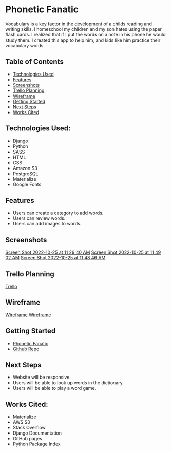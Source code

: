 # Phonetic Fanatic
Vocabulary is a key factor in the development of a childs reading and writing skills.  I homeschool my children and my son hates using the paper flash cards.  I realized that if I put the words on a note in his phone he would study them.   I created this app to help him, and kids like him practice their vocabulary words.  

## Table of Contents
* [Technologies Used](https://github.com/MirandaBillue/phonetic_fanatic/blob/main/README.md#technologies-used)
* [Features](https://github.com/MirandaBillue/phonetic_fanatic/blob/main/README.md#features)
* [Screenshots](https://github.com/MirandaBillue/phonetic_fanatic/blob/main/README.md#scree)
* [Trello Planning](https://github.com/MirandaBillue/phonetic_fanatic/blob/main/README.md#trello-planning)
* [Wireframe](https://github.com/MirandaBillue/phonetic_fanatic/blob/main/README.md#wireframeFrame)
* [Getting Started](https://github.com/MirandaBillue/phonetic_fanatic/blob/main/README.md#getting-started)
* [Next Steps](https://github.com/MirandaBillue/phonetic_fanatic/blob/main/README.md#next-steps)
* [Works Cited](https://github.com/MirandaBillue/phonetic_fanatic/blob/main/README.md#works-cited)


## Technologies Used:
* Django
* Python
* SASS
* HTML
* CSS
* Amazon S3
* PostgreSQL
* Materialize
* Google Fonts


## Features
* Users can create a category to add words.
* Users can review words.
* Users can add images to words.

## Screenshots
[Screen Shot 2022-10-25 at 11 29 40 AM](https://user-images.githubusercontent.com/110904846/198026191-a8cf0089-8744-48d7-a436-5723b149f0da.png)
[Screen Shot 2022-10-25 at 11 49 02 AM](https://user-images.githubusercontent.com/110904846/198026296-4652979d-465f-4ceb-9987-645b7e2043a8.png)
[Screen Shot 2022-10-25 at 11 48 46 AM](https://user-images.githubusercontent.com/110904846/198026113-001f11f1-79f3-46cf-a906-12e77b09861f.png)








## Trello Planning
[Trello](https://trello.com/invite/b/DWb6R41z/ATTI0728f4a443ea2c2d9bd591ce8bd15b5691DA6FBD/project-4)

## Wireframe
[Wireframe](https://user-images.githubusercontent.com/110904846/198025616-310832d1-c35f-443c-9b64-41e8b8331db8.png)
[Wireframe](https://user-images.githubusercontent.com/110904846/198025624-e4a0ecaa-26bc-4970-9554-194754fc3255.png)


## Getting Started
* [Phonetic Fanatic](https://phonetic-fanatic.herokuapp.com/)
* [Github Repo](https://github.com/MirandaBillue/phonetic_fanatic.git)

## Next Steps
* Website will be responsive.
* Users will be able to look up words in the dictionary.
* Users will be able to play a word game.

## Works Cited:
* Materialize
* AWS S3
* Stack Overflow
* Django Documentation
* GitHub pages
* Python Package Index
